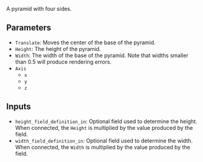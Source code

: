 A pyramid with four sides.

## Parameters

* `Translate`: Moves the center of the base of the pyramid.
* `Height`: The height of the pyramid.
* `Width`: The width of the base of the pyramid. Note that widths smaller than 0.5 will produce rendering errors.
* `Axis`
  * `x`
  * `y`
  * `z`

## Inputs

* `height_field_definition_in`: Optional field used to determine the height. When connected, the `Height` is multiplied by the value produced by the field.
* `width_field_definition_in`: Optional field used to determine the width. When connected, the `Width` is multiplied by the value produced by the field.
